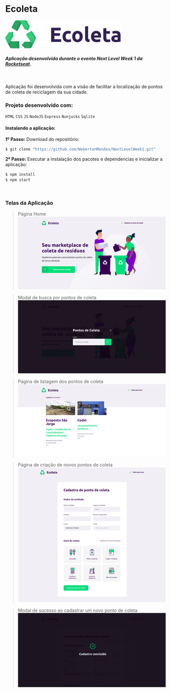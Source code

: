# Ecoleta

![](https://raw.githubusercontent.com/WebertonMendes/NextLevelWeek1/80792f5ba4dc482da43d4b6f0b70543885584002/public/assets/logo.svg)
<br>
##### Aplicação desenvolvida durante o evento Next Level Week 1 da <a href="https://rocketseat.com.br/" target="_blank">Rocketseat</a>.
<br>

Aplicação foi desenvolvida com a visão de facilitar a localização de pontos de coleta de reciclagem da sua cidade.
<br>

### Projeto desenvolvido com:
`HTML` `CSS` `JS` `NodeJS` `Express` `Nunjucks` `Sqlite`
<br>
#### Instalando a aplicação:

**1º Passo:** Download do repositório:
```sh
$ git clone "https://github.com/WebertonMendes/NextLevelWeek1.git"
```

**2º Passo:** Executar a instalação dos pacotes e dependencias e inicializar a aplicação:
```sh
$ npm install
$ npm start
```
<br>

### Telas da Aplicação

> Página Home
![](https://github.com/WebertonMendes/NextLevelWeek1/blob/master/screen/home.png?raw=true)<br>

> Modal de busca por pontos de coleta
![](https://github.com/WebertonMendes/NextLevelWeek1/blob/master/screen/search.png?raw=true)<br>

> Página de listagem dos pontos de coleta
![](https://github.com/WebertonMendes/NextLevelWeek1/blob/master/screen/list.png?raw=true)<br>

> Página de criação de novos pontos de coleta
![](https://github.com/WebertonMendes/NextLevelWeek1/blob/master/screen/create.png?raw=true)<br>

> Modal de sucesso ao cadastrar um novo ponto de coleta
![](https://github.com/WebertonMendes/NextLevelWeek1/blob/master/screen/sucess.png?raw=true)<br>
